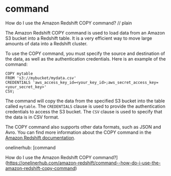 # command

How do I use the Amazon Redshift COPY command?
// plain

The Amazon Redshift COPY command is used to load data from an Amazon S3 bucket into a Redshift table. It is a very efficient way to move large amounts of data into a Redshift cluster.

To use the COPY command, you must specify the source and destination of the data, as well as the authentication credentials. Here is an example of the command:

```
COPY mytable
FROM 's3://mybucket/mydata.csv'
CREDENTIALS 'aws_access_key_id=<your_key_id>;aws_secret_access_key=<your_secret_key>'
CSV;
```

The command will copy the data from the specified S3 bucket into the table called `mytable`. The `CREDENTIALS` clause is used to provide the authentication credentials to access the S3 bucket. The `CSV` clause is used to specify that the data is in CSV format.

The COPY command also supports other data formats, such as JSON and Avro. You can find more information about the COPY command in the [Amazon Redshift documentation](https://docs.aws.amazon.com/redshift/latest/dg/r_COPY.html).

onelinerhub: [command

How do I use the Amazon Redshift COPY command?](https://onelinerhub.com/amazon-redshift/command--how-do-i-use-the-amazon-redshift-copy-command)